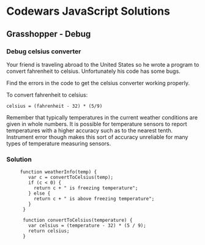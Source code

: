 # Codewars JavaScript Solutions

## Grasshopper - Debug

### Debug celsius converter

Your friend is traveling abroad to the United States so he wrote a program to convert fahrenheit to celsius. Unfortunately his code has some bugs.

Find the errors in the code to get the celsius converter working properly.

To convert fahrenheit to celsius:

```
celsius = (fahrenheit - 32) * (5/9)
```

Remember that typically temperatures in the current weather conditions are given in whole numbers. It is possible for temperature sensors to report temperatures with a higher accuracy such as to the nearest tenth. Instrument error though makes this sort of accuracy unreliable for many types of temperature measuring sensors.

### Solution

```
     function weatherInfo(temp) {
        var c = convertToCelsius(temp);
        if (c < 0) {
          return c + " is freezing temperature";
        } else {
          return c + " is above freezing temperature";
        }
      }

      function convertToCelsius(temperature) {
        var celsius = (temperature - 32) * (5 / 9);
        return celsius;
      }
```

